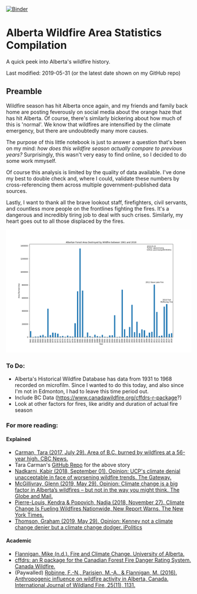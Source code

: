 [![Binder](https://mybinder.org/badge_logo.svg)](https://mybinder.org/v2/gh/jasonrwang/AB-Wildfire/master)

# Alberta Wildfire Area Statistics Compilation

A quick peek into Alberta's wildfire history.

Last modified: 2019-05-31 (or the latest date shown on my GitHub repo)

## Preamble

Wildfire season has hit Alberta once again, and my friends and family back home are posting feverously on social media about the orange haze that has hit Alberta. Of course, there's similarly bickering about how much of this is 'normal'. We know that wildfires are intensified by the climate emergency, but there are undoubtedly many more causes.

The purpose of this little notebook is just to answer a question that's been on my mind: _how does this wildfire season actually compare to previous years?_ Surprisingly, this wasn't very easy to find online, so I decided to do some work mmyself.

Of course this analysis is limited by the quality of data available. I've done my best to double check and, where I could, validate these numbers by cross-referencing them across multiple government-published data sources.

Lastly, I want to thank all the brave lookout staff, firefighters, civil servants, and countless more people on the frontlines fighting the fires. It's a dangerous and incredibly tiring job to deal with such crises. Similarly, my heart goes out to all those displaced by the fires.

![ABWildfires_1961-2018](img/ABWildfires_1961-2018.png)

### To Do:

- Alberta's Historical Wildfire Database has data from 1931 to 1968 recorded on microfilm. Since I wanted to do this today, and also since I'm not in Edmonton, I had to leave this time period out.
- Include BC Data (https://www.canadawildfire.org/cffdrs-r-package?)
- Look at other factors for fires, like aridity and duration of actual fire season

### For more reading:

#### Explained

- [Carman, Tara (2017, July 29). Area of B.C. burned by wildfires at a 56-year high. CBC News.](https://www.cbc.ca/news/canada/british-columbia/area-of-b-c-burned-by-wildfires-at-a-56-year-high-1.4226227)
- Tara Carman's [GitHub Repo](https://github.com/taracarman/BC_Wildfires/blob/master/BC%20Wildfires.ipynb) for the above story
- [Nadkarni, Kabir (2018, September 01). Opinion: UCP's climate denial unacceptable in face of worsening wildfire trends. The Gateway.](https://www.thegatewayonline.ca/2018/09/ucp-climate-denial-unacceptable-wildfire-trends/)
- [McGillivray, Glenn (2019, May 29). Opinion: Climate change is a big factor in Alberta’s wildfires – but not in the way you might think. The Globe and Mail.](https://www.theglobeandmail.com/opinion/article-climate-change-is-a-big-factor-in-albertas-wildfires-but-not-in-the/)
- [Pierre-Louis, Kendra & Popovich, Nadja (2018, November 27). Climate Change Is Fueling Wildfires Nationwide, New Report Warns. The New York Times.](https://www.nytimes.com/interactive/2018/11/27/climate/wildfire-global-warming.html)
- [Thomson, Graham (2019, May 29). Opinion: Kenney not a climate change denier but a climate change dodger. iPolitics](https://ipolitics.ca/2019/05/29/kenney-not-a-climate-change-denier-but-a-climate-change-dodger/)

#### Academic

- [Flannigan, Mike (n.d.). Fire and Climate Change. University of Alberta.](https://sites.ualberta.ca/~flanniga/climatechange.html)
- [cffdrs: an R package for the Canadian Forest Fire Danger Rating System. Canada Wildfire.](https://www.canadawildfire.org/cffdrs-r-package)
- (Paywalled) [Robinne, F.-N., Parisien, M.-A., & Flannigan, M. (2016). Anthropogenic influence on wildfire activity in Alberta, Canada. International Journal of Wildland Fire, 25(11), 1131.](https://doi.org/10.1071/WF16058)
